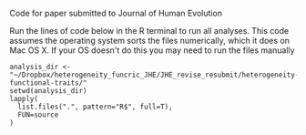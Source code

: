 Code for paper submitted to Journal of Human Evolution

Run the lines of code below in the R terminal to run all analyses. This code assumes the operating system sorts the files numerically, which it does on Mac OS X. If your OS doesn't do this you may need to run the files manually

```
analysis_dir <- "~/Dropbox/heterogeneity_funcric_JHE/JHE_revise_resubmit/heterogeneity-functional-traits/"
setwd(analysis_dir)
lapply(
  list.files(".", pattern="R$", full=T),
  FUN=source
)
```
